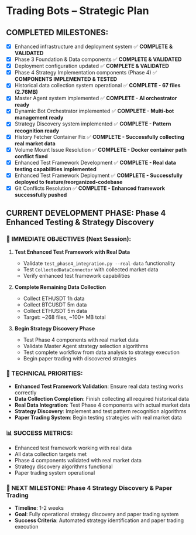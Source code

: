 # Trading Bots – Strategic Plan

## **COMPLETED MILESTONES:**
- [x] Enhanced infrastructure and deployment system ✅ **COMPLETE & VALIDATED**
- [x] Phase 3 Foundation & Data components ✅ **COMPLETE & VALIDATED**
- [x] Deployment configuration updated ✅ **COMPLETE & VALIDATED**
- [x] Phase 4 Strategy Implementation components (Phase 4) ✅ **COMPONENTS IMPLEMENTED & TESTED**
- [x] Historical data collection system operational ✅ **COMPLETE - 67 files (2.76MB)**
- [x] Master Agent system implemented ✅ **COMPLETE - AI orchestrator ready**
- [x] Dynamic Bot Orchestrator implemented ✅ **COMPLETE - Multi-bot management ready**
- [x] Strategy Discovery system implemented ✅ **COMPLETE - Pattern recognition ready**
- [x] History Fetcher Container Fix ✅ **COMPLETE - Successfully collecting real market data**
- [x] Volume Mount Issue Resolution ✅ **COMPLETE - Docker container path conflict fixed**
- [x] Enhanced Test Framework Development ✅ **COMPLETE - Real data testing capabilities implemented**
- [x] Enhanced Test Framework Deployment ✅ **COMPLETE - Successfully deployed to feature/reorganized-codebase**
- [x] Git Conflicts Resolution ✅ **COMPLETE - Enhanced framework successfully pushed**

## **CURRENT DEVELOPMENT PHASE: Phase 4 Enhanced Testing & Strategy Discovery**

### **🎯 IMMEDIATE OBJECTIVES (Next Session):**
1. **Test Enhanced Test Framework with Real Data**
   - Validate `test_phase4_integration.py --real-data` functionality
   - Test `CollectedDataConnector` with collected market data
   - Verify enhanced test framework capabilities

2. **Complete Remaining Data Collection**
   - Collect ETHUSDT 1h data
   - Collect BTCUSDT 5m data
   - Collect ETHUSDT 5m data
   - Target: ~268 files, ~100+ MB total

3. **Begin Strategy Discovery Phase**
   - Test Phase 4 components with real market data
   - Validate Master Agent strategy selection algorithms
   - Test complete workflow from data analysis to strategy execution
   - Begin paper trading with discovered strategies

### **🔧 TECHNICAL PRIORITIES:**
- **Enhanced Test Framework Validation**: Ensure real data testing works correctly
- **Data Collection Completion**: Finish collecting all required historical data
- **Real Data Integration**: Test Phase 4 components with actual market data
- **Strategy Discovery**: Implement and test pattern recognition algorithms
- **Paper Trading System**: Begin testing strategies with real market data

### **📊 SUCCESS METRICS:**
- Enhanced test framework working with real data
- All data collection targets met
- Phase 4 components validated with real market data
- Strategy discovery algorithms functional
- Paper trading system operational

### **🚀 NEXT MILESTONE: Phase 4 Strategy Discovery & Paper Trading**
- **Timeline**: 1-2 weeks
- **Goal**: Fully operational strategy discovery and paper trading system
- **Success Criteria**: Automated strategy identification and paper trading execution
